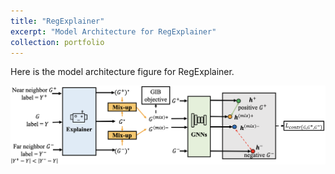 ```yaml
---
title: "RegExplainer"
excerpt: "Model Architecture for RegExplainer"
collection: portfolio
---
```


Here is the model architecture figure for RegExplainer. 

![MixupExplainer](/images/regexplainer.png)

